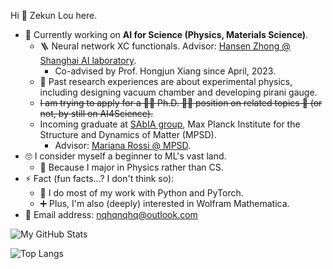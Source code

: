 Hi 👋 Zekun Lou here.

<!-- [Click to download my CV](https://github.com/nqhq-lou/nqhq-lou/raw/main/ZekunLou_CV_latest.pdf) -->


- 🏃‍ Currently working on **AI for Science (Physics, Materials Science)**.
    - 🪜 Neural network XC functionals. Advisor: [Hansen Zhong @ Shanghai AI laboratory](https://scholar.google.com/citations?user=X_ZfX8sAAAAJ).
        - Co-advised by Prof. Hongjun Xiang since April, 2023.
    - 🔧 Past research experiences are about experimental physics, including designing vacuum chamber and developing pirani gauge.
    - ~~I am trying to apply for a 👨‍🎓 Ph.D. 👨‍🎓 position on related topics 🔬 (or not, by still on AI4Science).~~
    - Incoming graduate at [SAbIA group](https://github.com/sabia-group), Max Planck Institute for the Structure and Dynamics of Matter (MPSD).
        - Advisor: [Mariana Rossi @ MPSD](https://scholar.google.com/citations?user=SrQ3yboAAAAJ).
        <!-- - Will study for a master's degree at RWTH Aachen from 2023 to 2024, and then move to Hamburg to officially start my PhD. -->
- 🙄 I consider myself a beginner to ML's vast land.
    - 🤔 Because I major in Physics rather than CS.
- ⚡ Fact (fun facts...? I don't think so):
    - 🔧 I do most of my work with Python and PyTorch.
    - ➕ Plus, I'm also (deeply) interested in Wolfram Mathematica.
- 📧 Email address: [nqhqnqhq@outlook.com](mailto:nqhqnqhq@outlook.com)

<!--
Previous projects:
- 🔁 Reversed bialloy designing. Advisor: [Hongjun Xiang @ Fudan University](https://scholar.google.com/citations?user=5GcATiIAAAAJ). (Suspended)
-->

![My GitHub Stats](https://github-readme-stats.vercel.app/api?username=nqhq-lou&show_icons=true)

![Top Langs](https://github-readme-stats.vercel.app/api/top-langs/?username=nqhq-lou&layout=compact)

<!--
**nqhq-lou/nqhq-lou** is a ✨ _special_ ✨ repository because its `README.md` (this file) appears on your GitHub profile.

Here are some ideas to get you started:

- 🔭 I’m currently working on ...
- 🌱 I’m currently learning ...
- 👯 I’m looking to collaborate on ...
- 🤔 I’m looking for help with ...
- 💬 Ask me about ...
- 📫 How to reach me: ...
- 😄 Pronouns: ...
- ⚡ Fun fact: ...
-->
